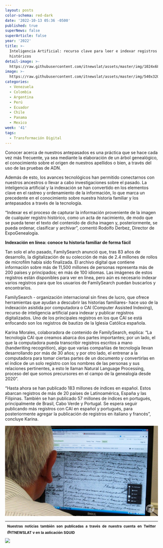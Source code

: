 ```yaml
---
layout: posts
color-schema: red-dark
date: '2022-10-13 05:36 -0500'
published: true
superNews: false
superArticle: false
year: '2022'
title: >-
  Inteligencia Artificial: recurso clave para leer e indexar registros
  históricos
detail-image: >-
  https://raw.githubusercontent.com/itnewslat/assets/master/img/1024x680/ai-lectura-g.jpg
image: >-
  https://raw.githubusercontent.com/itnewslat/assets/master/img/540x320/ai-lectura-p.jpg
categories:
  - Venezuela
  - Colombia
  - Argentina
  - Perú
  - Ecuador
  - Chile
  - Panama
  - Mexico
week: '41'
tags:
  - Transformación Digital
---
```

Conocer acerca de nuestros antepasados es una práctica que se hace cada vez más frecuente, ya sea mediante la elaboración de un árbol genealógico, el conocimiento sobre el origen de nuestros apellidos o bien, a través del uso de las pruebas de ADN. 

Además de esto, los avances tecnológicos han permitido conectarnos con nuestros ancestros o llevar a cabo investigaciones sobre el pasado. La inteligencia artificial y la indexación se han convertido en los elementos clave en el rastreo y ordenamiento de la información, lo que marca un precedente en el conocimiento sobre nuestra historia familiar y los antepasados a través de la tecnología.

“Indexar es el proceso de capturar la información proveniente de la imagen de cualquier registro histórico, como un acta de nacimiento, de modo que se pueda tener el texto del contenido de dicha imagen y, posteriormente, se pueda ordenar, clasificar y archivar”, comentó Rodolfo Derbez, Director de ExpoGenealogía.

**Indexación en línea: conoce tu historia familiar de forma fácil** 

Tan solo el año pasado, FamilySearch anunció que, tras 83 años de desarrollo, la digitalización de su colección de más de 2.4 millones de rollos de microfilm había sido finalizada. El archivo digital que contiene información sobre más de 11,500 millones de personas representa más de 200 países y principados; en más de 100 idiomas. Las imágenes de estos registros están disponibles para ver en línea, pero aún es necesario indexar varios registros para que los usuarios de FamilySearch puedan buscarlos y encontrarlos.

FamilySearch - organización internacional sin fines de lucro, que ofrece herramientas que ayudan a descubrir las historias familiares- hace uso de la indexación asistida por computadora o CAI (Computer Assisted Indexing), recurso de inteligencia artificial para indexar y publicar registros digitalizados. Uno de los principales registros en los que CAI se está enfocando son los registros de bautizo de la Iglesia Católica española. 

Karina Morales, colaboradora de contenido de FamilySearch, explica: “La tecnología CAI que creamos abarca dos partes importantes; por un lado, el que la computadora pueda transcribir registros escritos a mano (handwriting recognition), algo que varias compañías de tecnología llevan desarrollando por más de 30 años; y por otro lado, el entrenar a la computadora para tomar ciertas partes de un documento y convertirlas en el índice de un solo registro con los nombres de las personas y sus relaciones pertinentes, a esto le llaman Natural Language Processing, proceso del que somos precursores en el campo de la genealogía desde 2020”. 

“Hasta ahora se han publicado 183 millones de índices en español. Estos abarcan registros de más de 20 países de Latinoamérica, España y las Filipinas. También se han publicado 57 millones de índices en portugués, principalmente de Brasil, Cabo Verde y Portugal. Se espera seguir publicando más registros con CAI en español y portugués, para posteriormente agregar la publicación de registros en italiano y francés”, concluye Karina.

![](https://raw.githubusercontent.com/itnewslat/assets/master/img/540x320/ai-lectura-p.jpg)

<table style="height: 42px;" width="569">
<tbody>
<tr>
<td style="text-align: justify;"><sub><strong>Nuestras noticias también son publicadas a través de nuestra cuenta en Twitter <a href="https://twitter.com/itnewslat?lang=es">@ITNEWSLAT</a> y en la aplicación <a href="https://squidapp.co/en/">SQUID</a></strong></sub></td>
</tr>
</tbody>
</table>

<img src="https://tracker.metricool.com/c3po.jpg?hash=56f88a41e39ab42c063cc51676587a04"/>